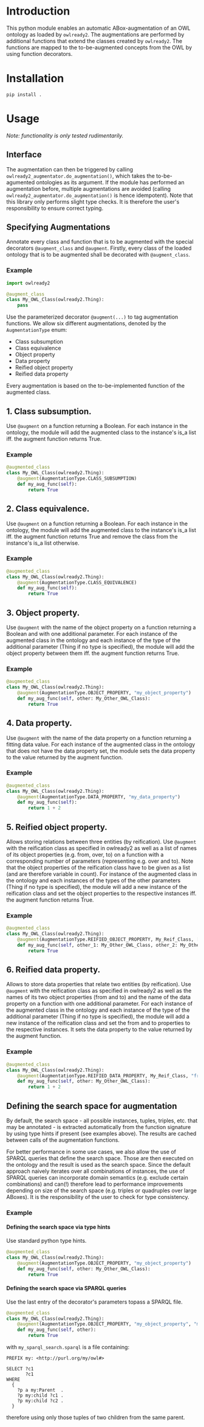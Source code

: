 # Introduction

This python module enables an automatic ABox-augmentation of an OWL ontology as loaded by `owlready2`. 
The augmentations are performed by additional functions that extend the classes created by `owlready2`.
The functions are mapped to the to-be-augmented concepts from the OWL by using function decorators.

# Installation

`pip install .`

# Usage

*Note: functionality is only tested rudimentarily.*

## Interface

The augmentation can then be triggered by calling `owlready2_augmentator.do_augmentation()`, which takes the to-be-agumented 
ontologies as its argument. If the module has performed an augmentation before, multiple augmentations are avoided
(calling `owlready2_augmentator.do_augmentation()` is hence idempotent). Note that this library only performs slight type 
checks. It is therefore the user's responsibility to ensure correct typing.

## Specifying Augmentations

Annotate every class and function that is to be augmented with the special decorators `@augment_class` and `@augment`.
Firstly, every class of the loaded ontology that is to be augmented shall be decorated with `@augment_class`.

### Example

```python
import owlready2

@augment_class
class My_OWL_Class(owlready2.Thing):
    pass
```

Use the parameterized decorator `@augment(...)` to tag augmentation functions. We allow six different augmentations, 
denoted by the `AugmentationType` enum:

- Class subsumption
- Class equivalence
- Object property
- Data property
- Reified object property
- Reified data property

Every augmentation is based on the to-be-implemented function of the augmented  class. 

## 1. Class subsumption.
Use `@augment` on a function returning a Boolean. For each instance in the ontology, the module will add the augmented 
class to the instance's is_a list iff. the augment function returns True.

### Example

```python
@augmented_class
class My_OWL_Class(owlready2.Thing):
    @augment(AugmentationType.CLASS_SUBSUMPTION)
    def my_aug_func(self):
        return True
```

## 2. Class equivalence.
Use `@augment` on a function returning a Boolean. For each instance in the ontology, the module will add the augmented 
class to the instance's is_a list iff. the augment function returns True and remove the class from the instance's is_a 
list otherwise.

### Example

```python
@augmented_class
class My_OWL_Class(owlready2.Thing):
    @augment(AugmentationType.CLASS_EQUIVALENCE)
    def my_aug_func(self):
        return True
```

## 3. Object property.
Use `@augment` with the name of the object property on a function returning a Boolean and with one additional parameter.
For each instance of the augmented class in the ontology and each instance of the type of the additional parameter 
(Thing if no type is specified), the module will add the object property between them iff. the augment function returns 
True.

### Example

```python
@augmented_class
class My_OWL_Class(owlready2.Thing):
    @augment(AugmentationType.OBJECT_PROPERTY, "my_object_property")
    def my_aug_func(self, other: My_Other_OWL_Class):
        return True
```

## 4. Data property.
Use `@augment` with the name of the data property on a function returning a fitting data value. For each instance of the
augmented class in the ontology that does not have the data property set, the module sets the data property to the value
returned by the augment function. 

### Example

```python
@augmented_class
class My_OWL_Class(owlready2.Thing):
    @augment(AugmentationType.DATA_PROPERTY, "my_data_property")
    def my_aug_func(self):
        return 1 + 2
```

## 5. Reified object property.
Allows storing relations between three entities (by reification). Use `@augment` with the reification class as specified
in owlready2 as well as a list of names of its object properties (e.g. from, over, to) on a function with a 
corresponding number of parameters (representing e.g. over and to). Note that the object properties of the reification 
class have to be given as a list (and are therefore variable in count). For instance of the augmented class in the 
ontology and each instances of the types of the other parameters (Thing if no type is specified), the module will add a 
new instance of the reification class and set the object properties to the respective instances iff. the augment 
function returns True. 

### Example

```python
@augmented_class
class My_OWL_Class(owlready2.Thing):
    @augment(AugmentationType.REIFIED_OBJECT_PROPERTY, My_Reif_Class, ["from_property", "over_property", "to_property"])
    def my_aug_func(self, other_1: My_Other_OWL_Class, other_2: My_Other_OWL_Class):
        return True
```

## 6. Reified data property.
Allows to store data properties that relate two entities (by reification). Use `@augment` with the reification class as 
specified in owlready2 as well as the names of its two object properties (from and to) and the name of the data property
on a function with one additional parameter. For each instance of the augmented class in the ontology and each instance 
of the type of the additional parameter (Thing if no type is specified), the module will add a new instance of the 
reification class and set the from and to properties to the respective instances. It sets the data property to the value
returned by the augment function.

### Example

```python
@augmented_class
class My_OWL_Class(owlready2.Thing):
    @augment(AugmentationType.REIFIED_DATA_PROPERTY, My_Reif_Class, "from_property", "to_property", "data_property")
    def my_aug_func(self, other: My_Other_OWL_Class):
        return 1 + 2
```

## Defining the search space for augmentation

By default, the search space - all possible instances, tuples, triples, etc. that may be annotated - is extracted 
automatically from the function signature by using type hints if present (see examples above). The results are cached 
between calls of the augmentation functions. 

For better performance in some use cases, we also allow the use of SPARQL queries that define the search space. 
Those are then executed on the ontology and the result is used as the search space. 
Since the default approach naively iterates over all combinations of instances, the use of SPARQL queries can 
incorporate domain semantics (e.g. exclude certain combinations) and can(!) therefore lead to performance improvements 
depending on size of the search space (e.g. triples or quadruples over large ABoxes). 
It is the responsibility of the user to check for type consistency. 

### Example

#### Defining the search space via type hints

Use standard python type hints.
```python
@augmented_class
class My_OWL_Class(owlready2.Thing):
    @augment(AugmentationType.OBJECT_PROPERTY, "my_object_property")
    def my_aug_func(self, other: My_Other_OWL_Class):
        return True
```

#### Defining the search space via SPARQL queries

Use the last entry of the decorator's parameters topass a SPARQL file.
```python
@augmented_class
class My_OWL_Class(owlready2.Thing):
    @augment(AugmentationType.OBJECT_PROPERTY, "my_object_property", "my_sparql_search.sparql")
    def my_aug_func(self, other):
        return True
```
with `my_sparql_search.sparql` is a file containing:
```sparql
PREFIX my: <http://purl.org/my/owl#>

SELECT ?c1 
       ?c1
WHERE
  {
    ?p a my:Parent  .
    ?p my:child ?c1 .
    ?p my:child ?c2 .
  }
```
therefore using only those tuples of two children from the same parent.
